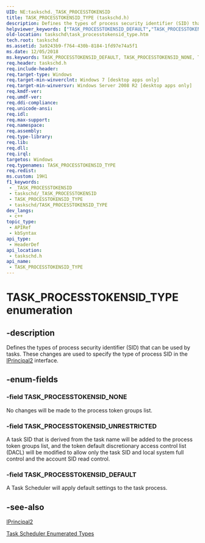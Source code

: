 ```yaml
---
UID: NE:taskschd._TASK_PROCESSTOKENSID
title: TASK_PROCESSTOKENSID_TYPE (taskschd.h)
description: Defines the types of process security identifier (SID) that can be used by tasks.
helpviewer_keywords: ["TASK_PROCESSTOKENSID_DEFAULT","TASK_PROCESSTOKENSID_NONE","TASK_PROCESSTOKENSID_TYPE","TASK_PROCESSTOKENSID_TYPE enumeration [Task Scheduler]","TASK_PROCESSTOKENSID_UNRESTRICTED","taskschd.task_processtokensid_type","taskschd/TASK_PROCESSTOKENSID_DEFAULT","taskschd/TASK_PROCESSTOKENSID_NONE","taskschd/TASK_PROCESSTOKENSID_TYPE","taskschd/TASK_PROCESSTOKENSID_UNRESTRICTED"]
old-location: taskschd\task_processtokensid_type.htm
tech.root: taskschd
ms.assetid: 3a9243b9-f764-430b-8184-1fd97e74a5f1
ms.date: 12/05/2018
ms.keywords: TASK_PROCESSTOKENSID_DEFAULT, TASK_PROCESSTOKENSID_NONE, TASK_PROCESSTOKENSID_TYPE, TASK_PROCESSTOKENSID_TYPE enumeration [Task Scheduler], TASK_PROCESSTOKENSID_UNRESTRICTED, taskschd.task_processtokensid_type, taskschd/TASK_PROCESSTOKENSID_DEFAULT, taskschd/TASK_PROCESSTOKENSID_NONE, taskschd/TASK_PROCESSTOKENSID_TYPE, taskschd/TASK_PROCESSTOKENSID_UNRESTRICTED
req.header: taskschd.h
req.include-header: 
req.target-type: Windows
req.target-min-winverclnt: Windows 7 [desktop apps only]
req.target-min-winversvr: Windows Server 2008 R2 [desktop apps only]
req.kmdf-ver: 
req.umdf-ver: 
req.ddi-compliance: 
req.unicode-ansi: 
req.idl: 
req.max-support: 
req.namespace: 
req.assembly: 
req.type-library: 
req.lib: 
req.dll: 
req.irql: 
targetos: Windows
req.typenames: TASK_PROCESSTOKENSID_TYPE
req.redist: 
ms.custom: 19H1
f1_keywords:
 - _TASK_PROCESSTOKENSID
 - taskschd/_TASK_PROCESSTOKENSID
 - TASK_PROCESSTOKENSID_TYPE
 - taskschd/TASK_PROCESSTOKENSID_TYPE
dev_langs:
 - c++
topic_type:
 - APIRef
 - kbSyntax
api_type:
 - HeaderDef
api_location:
 - taskschd.h
api_name:
 - TASK_PROCESSTOKENSID_TYPE
---
```


# TASK_PROCESSTOKENSID_TYPE enumeration


## -description

Defines the types of process security identifier (SID) that can be used by tasks. These changes are used to specify the type of process SID in the <a href="https://docs.microsoft.com/windows/desktop/api/taskschd/nn-taskschd-iprincipal2">IPrincipal2</a> interface.

## -enum-fields

### -field TASK_PROCESSTOKENSID_NONE

No changes will be made to the process token groups list.

### -field TASK_PROCESSTOKENSID_UNRESTRICTED

A task SID that is derived from the task name will be added to the process token groups list, and  the token default discretionary access control list (DACL) will be modified to allow only the task SID and local system full control and the account SID read control.

### -field TASK_PROCESSTOKENSID_DEFAULT

A Task Scheduler will apply default settings to the task process.

## -see-also

<a href="https://docs.microsoft.com/windows/desktop/api/taskschd/nn-taskschd-iprincipal2">IPrincipal2</a>



<a href="https://docs.microsoft.com/windows/desktop/TaskSchd/task-scheduler-enumerated-types">Task Scheduler Enumerated Types</a>

